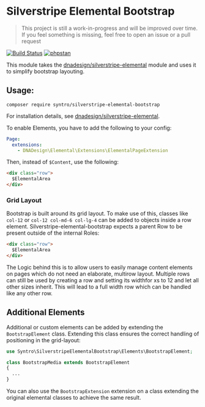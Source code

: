 # Silverstripe Elemental Bootstrap

> This project is still a work-in-progress and will be improved over time. If you feel something is missing, feel free to open an issue or a pull request

[![Build Status](https://travis-ci.org/syntro-opensource/silverstripe-elemental-bootstrap.svg?branch=develop)](https://travis-ci.org/syntro-opensource/silverstripe-elemental-bootstrap)
[![phpstan](https://img.shields.io/badge/PHPStan-enabled-success)](https://github.com/phpstan/phpstan)

This module takes the [dnadesign/silverstripe-elemental](https://github.com/dnadesign/silverstripe-elemental)
module and uses it to simplify bootstrap layouting.


## Usage:
```
composer require syntro/silverstripe-elemental-bootstrap
```
For installation details, see [dnadesign/silverstripe-elemental](https://github.com/dnadesign/silverstripe-elemental).

To enable Elements, you have to add the following to your config:

```yaml
Page:
  extensions:
    - DNADesign\Elemental\Extensions\ElementalPageExtension
```


Then, instead of `$Content`, use the following:
```html
<div class="row">
  $ElementalArea
</div>
```


### Grid Layout
Bootstrap is built around its grid layout. To make use of this, classes like
`col-12` or `col-12 col-md-6 col-lg-4` can be added to objects inside a row
element. Silverstripe-elemental-bootstrap expects a parent Row to be present
outside of the internal Roles:
```html
<div class="row">
  $ElementalArea
</div>
```
The Logic behind this is to allow users to easily manage content elements on
pages which do not need an elaborate, multirow layout. Multiple rows can still
be used by creating a row and setting its widthfor xs to 12 and let all other sizes inherit.
This will lead to a full width row which can be handled like any other row.

## Additional Elements
Additional or custom elements can be added by extending the `BootstrapElement`
class. Extending this class ensures the correct handling of positioning in
the grid-layout:
```php
use Syntro\SilverstripeElementalBootstrap\Elements\BootstrapElement;

class BootstrapMedia extends BootstrapElement
{
  ...
}
```
You can also use the `BootstrapExtension` extension on a class extending the
original elemental classes to achieve the same result.
